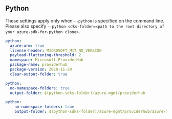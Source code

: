 ## Python

These settings apply only when `--python` is specified on the command line.
Please also specify `--python-sdks-folder=<path to the root directory of your azure-sdk-for-python clone>`.

```yaml $(python)
python:
  azure-arm: true
  license-header: MICROSOFT_MIT_NO_VERSION
  payload-flattening-threshold: 2
  namespace: Microsoft.ProviderHub
  package-name: providerhub
  package-version: 2020-11-20
  clear-output-folder: true
```

```yaml $(python)
python:
  no-namespace-folders: true
  output-folder: $(python-sdks-folder)/azure-mgmt/providerhub
```

``` yaml $(python) && $(python-mode) == 'update'
python:
    no-namespace-folders: true
    output-folder: $(python-sdks-folder)/azure-mgmt/providerhub/azure/mgmt/providerhub
```
